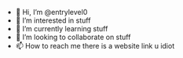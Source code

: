 - 👋 Hi, I’m @entrylevel0
- 👀 I’m interested in stuff
- 🌱 I’m currently learning stuff
- 💞️ I’m looking to collaborate on stuff
- 📫 How to reach me there is a website link u idiot

<!---
digitaln0153/digitaln0153 is a ✨ special ✨ repository because its `README.md` (this file) appears on your GitHub profile.
You can click the Preview link to take a look at your changes.
--->
